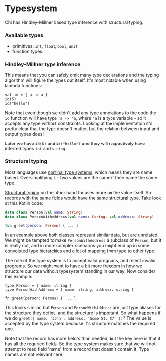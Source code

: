 # Typesystem

Chi has Hindley-Millner based type inference with structural typing. 

### Available types

- primitives: `int`, `float`, `bool`, `unit`
- function types: 

### Hindley-Millner type inference

This means that you can safely omit many type declarations and the typing algorithm will figure the types out itself.
It's most notable when using lambda functions:

```chi
val id = { a -> a }
id(5)
id("hello")
```

Note that even though we didn't add any type annotations to the code the `id` function will have type `'a -> 'a`,
where `'a` is a type variable - so it accepts any type without constraints. Looking at the implementation it's pretty
clear that the type doesn't matter, but the relation between input and output types does!

Later we have `id(5)` and `id("hello")` and they will respectively have inferred types `int` and `string`.

### Structural typing

Most languages use [nominal type systems](https://en.wikipedia.org/wiki/Nominal_type_system), which means they are name
based. Oversimplifying it - two values are the same if their name the same type.

[Structural typing](https://en.wikipedia.org/wiki/Structural_type_system) on the other hand focuses more on the value
itself. So records with the same fields would have the
same structural type. Take look at this Kotlin code:

```kotlin
data class Person(val name: String)
data class PersonWithAddress(val name: String, val address: String)

fun greet(person: Person) { ... }
```

In an example above both classes represent similar data, but are unrelated. We might be tempted to
make `PersonWithAddress` a subclass of `Person`, but it is really not, and in more complex scenarios you might end up in
some convoluted type hierarchies and a lot of mapping from type to other type.

The role of the type system is to accept valid programs, and reject invalid programs. So we might want to have a bit
more freedom in how we structure our data without typesystem standing in our way. Now consider this example:

```chi
type Person = { name: string }
type PersonWithAddress = { name: string, address: string }

fn greet(person: Person) { ... }
```

This looks similar, but `Person` and `PersonWithAddress` are just type aliases for the structure they define, and the
structure is important. So what happens if we do `greet({ name: 'John', address: 'Some St. 87' })`? The value is
accepted by the type system because it's structure matches the required one.

Note that the record has more field's than needed, but the key here is that it has all the requried fields. So the type
system makes sure that we will not attempt to read field 'name' from a record that doesn't contain it. Type names are not relevant here.

